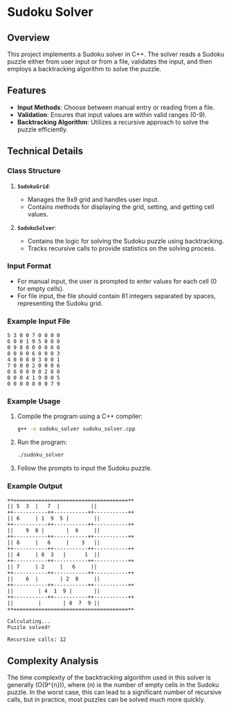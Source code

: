 # Sudoku Solver

## Overview

This project implements a Sudoku solver in C++. The solver reads a Sudoku puzzle either from user input or from a file, validates the input, and then employs a backtracking algorithm to solve the puzzle.

## Features

- **Input Methods**: Choose between manual entry or reading from a file.
- **Validation**: Ensures that input values are within valid ranges (0-9).
- **Backtracking Algorithm**: Utilizes a recursive approach to solve the puzzle efficiently.

## Technical Details

### Class Structure

1. **`SudokuGrid`**:
   - Manages the 9x9 grid and handles user input.
   - Contains methods for displaying the grid, setting, and getting cell values.

2. **`SudokuSolver`**:
   - Contains the logic for solving the Sudoku puzzle using backtracking.
   - Tracks recursive calls to provide statistics on the solving process.

### Input Format

- For manual input, the user is prompted to enter values for each cell (0 for empty cells).
- For file input, the file should contain 81 integers separated by spaces, representing the Sudoku grid.

### Example Input File

```
5 3 0 0 7 0 0 0 0
6 0 0 1 9 5 0 0 0
0 9 8 0 0 0 0 6 0
8 0 0 0 6 0 0 0 3
4 0 0 8 0 3 0 0 1
7 0 0 0 2 0 0 0 6
0 6 0 0 0 0 2 8 0
0 0 0 4 1 9 0 0 5
0 0 0 0 8 0 0 7 9
```

### Example Usage

1. Compile the program using a C++ compiler:
   ```bash
   g++ -o sudoku_solver sudoku_solver.cpp
   ```

2. Run the program:
   ```bash
   ./sudoku_solver
   ```

3. Follow the prompts to input the Sudoku puzzle.

### Example Output

```
++=====================================++
|| 5  3  |   7  |          ||
++-----------++-----------++-----------++
|| 6     | 1  9  5 |        ||
++-----------++-----------++-----------++
||    9  8 |       |  6     ||
++-----------++-----------++-----------++
|| 8     |   6     |    3   ||
++-----------++-----------++-----------++
|| 4     | 8  3   |      1  ||
++-----------++-----------++-----------++
|| 7     | 2     |   6     ||
++-----------++-----------++-----------++
||    6  |       | 2  8     ||
++-----------++-----------++-----------++
||        | 4  1  9 |       ||
++-----------++-----------++-----------++
||        |       | 8  7  9 ||
++=====================================++

Calculating...
Puzzle solved!

Recursive calls: 12
```

## Complexity Analysis

The time complexity of the backtracking algorithm used in this solver is generally \(O(9^{n})\), where \(n\) is the number of empty cells in the Sudoku puzzle. In the worst case, this can lead to a significant number of recursive calls, but in practice, most puzzles can be solved much more quickly.
